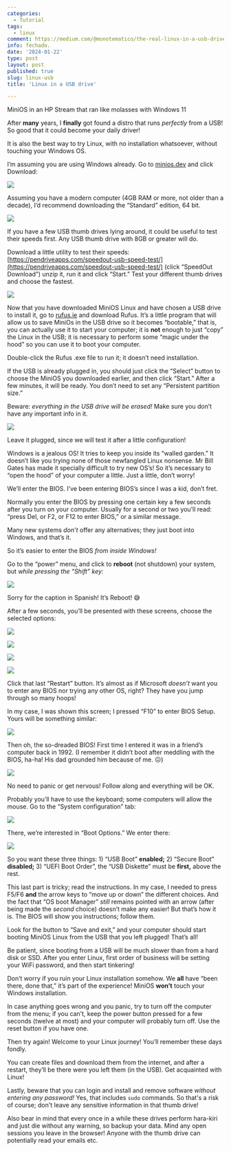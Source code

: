 ```yaml
---
categories:
  - Tutorial
tags:
  - linux
comment: https://medium.com/@monotematico/the-real-linux-in-a-usb-drive-16abed3d0aad
info: fechado.
date: '2024-01-22'
type: post
layout: post
published: true
slug: linux-usb
title: 'Linux in a USB drive'

---
```


MiniOS in an HP Stream that ran like molasses with Windows 11

After **many** years, I **finally** got found a distro that runs *perfectly* from a USB! So good that it could become your daily driver!

It is also the best way to try Linux, with no installation whatsoever, without touching your Windows OS.

I’m assuming you are using Windows already. Go to [minios.dev](https://minios.dev) and click Download:

![](https://miro.medium.com/v2/resize:fit:700/1*QvVZPBdBVqAqoqQRyHW-9w.png)

Assuming you have a modern computer (4GB RAM or more, not older than a decade), I’d recommend downloading the “Standard” edition, 64 bit.

![](https://miro.medium.com/v2/resize:fit:700/1*aZlybECmgCIO8Vg6gbJ-ew.png)

If you have a few USB thumb drives lying around, it could be useful to test their speeds first. Any USB thumb drive with 8GB or greater will do.

Download a little utility to test their speeds: [https://pendriveapps.com/speedout-usb-speed-test/](https://pendriveapps.com/speedout-usb-speed-test/) (click “SpeedOut Download”) unzip it, run it and click “Start.” Test your different thumb drives and choose the fastest.

![](https://miro.medium.com/v2/resize:fit:363/1*60gAGUJdnMqigGlQxSXP6w.jpeg)

Now that you have downloaded MiniOS Linux and have chosen a USB drive to install it, go to [rufus.ie](https://rufus.ie/) and download Rufus. It’s a little program that will allow us to save MiniOs in the USB drive so it becomes “bootable,” that is, you can actually use it to start your computer; it is **not** enough to just “copy” the Linux in the USB; it is necessary to perform some “magic under the hood” so you can use it to boot your computer.

Double-click the Rufus .exe file to run it; it doesn’t need installation.

If the USB is already plugged in, you should just click the “Select” button to choose the MiniOS you downloaded earlier, and then click “Start.” After a few minutes, it will be ready. You don’t need to set any “Persistent partition size.”

Beware: *everything in the USB drive will be erased!* Make sure you don’t have any important info in it.

![](https://miro.medium.com/v2/resize:fit:482/1*RSE9AdUL5fx426WjhlSRJQ.png)

Leave it plugged, since we will test it after a little configuration!

Windows is a jealous OS! It tries to keep you inside its “walled garden.” It doesn’t like you trying none of those newfangled Linux nonsense. Mr Bill Gates has made it specially difficult to try new OS’s! So it’s necessary to “open the hood” of your computer a little. Just a little, don’t worry!

We’ll enter the BIOS. I’ve been entering BIOS’s since I was a kid, don’t fret.

Normally you enter the BIOS by pressing one certain key a few seconds after you turn on your computer. Usually for a second or two you’ll read: “press Del, or F2, or F12 to enter BIOS,” or a similar message.

Many new systems *don’t* offer any alternatives; they just boot into Windows, and that’s it.

So it’s easier to enter the BIOS *from inside Windows!*

Go to the “power” menu, and click to **reboot** (not shutdown) your system, but *while pressing the “Shift” key:*

![](https://miro.medium.com/v2/resize:fit:424/1*PqB0f35Qg68bIKeF6pwPWg.png)

Sorry for the caption in Spanish! It’s Reboot! 😅

After a few seconds, you’ll be presented with these screens, choose the selected options:

![](https://miro.medium.com/v2/resize:fit:700/1*JGVeJpg-IKRBruUTzQDlDA.jpeg)

![](https://miro.medium.com/v2/resize:fit:700/1*tpGsIKITZA6wyECAmwKP0w.jpeg)

![](https://miro.medium.com/v2/resize:fit:700/1*Mr8rSWOq9gw1o_WUn3IgIw.jpeg)

![](https://miro.medium.com/v2/resize:fit:700/1*iKbqzrOerzo25sQuxEaf_w.jpeg)

Click that last “Restart” button. It’s almost as if Microsoft *doesn’t* want you to enter any BIOS nor trying any other OS, right? They have you jump through so many hoops!

In my case, I was shown this screen; I pressed “F10” to enter BIOS Setup. Yours will be something similar:

![](https://miro.medium.com/v2/resize:fit:700/1*sJKxXCrdZXLVUBbm3Sn-Eg.jpeg)

Then oh, the so-dreaded BIOS! First time I entered it was in a friend’s computer back in 1992. (I remember it didn’t boot after meddling with the BIOS, ha-ha! His dad grounded him because of me. 😖)

![](https://miro.medium.com/v2/resize:fit:700/1*RoWS3Lk-CSzPPdrzfq84UA.jpeg)

No need to panic or get nervous! Follow along and everything will be OK.

Probably you’ll have to use the keyboard; some computers will allow the mouse. Go to the “System configuration” tab:

![](https://miro.medium.com/v2/resize:fit:700/1*u4l6iAD3FUVIDhpmrPE3BA.jpeg)

There, we’re interested in “Boot Options.” We enter there:

![](https://miro.medium.com/v2/resize:fit:700/1*cJE7VvXDFHVfls9ZD4-j7w.jpeg)

So you want these three things: 1) “USB Boot” **enabled;** 2) “Secure Boot” **disabled;** 3) “UEFI Boot Order”, the “USB Diskette” must be **first,** above the rest.

This last part is tricky; read the instructions. In my case, I needed to press F5/F6 **and** the arrow keys to “move up or down” the different choices. And the fact that “OS boot Manager” *still* remains pointed with an arrow (after being made the *second* choice) doesn’t make any easier! But that’s how it is. The BIOS will show you instructions; follow them.

Look for the button to “Save and exit,” and your computer should start booting MiniOS Linux from the USB that you left plugged! That’s all!

Be patient, since booting from a USB will be much slower than from a hard disk or SSD. After you enter Linux, first order of business will be setting your WiFi password, and then start tinkering!

Don’t worry if you ruin your Linux installation somehow. We **all** have “been there, done that,” it’s part of the experience! MiniOS **won’t** touch your Windows installation.

In case anything goes wrong and you panic, try to turn off the computer from the menu; if you can’t, keep the power button pressed for a few seconds (twelve at most) and your computer will probably turn off. Use the reset button if you have one.

Then try again! Welcome to your Linux journey! You’ll remember these days fondly.

You can create files and download them from the internet, and after a restart, they’ll be there were you left them (in the USB). Get acquainted with Linux!

Lastly, beware that you can login and install and remove software *without entering any password!* Yes, that includes `sudo` commands. So that's a risk of course; don't leave any sensitive information in that thumb drive!

Also bear in mind that every once in a while these drives perform hara-kiri and just die without any warning, so backup your data. Mind any open sessions you leave in the browser! Anyone with the thumb drive can potentially read your emails etc.
